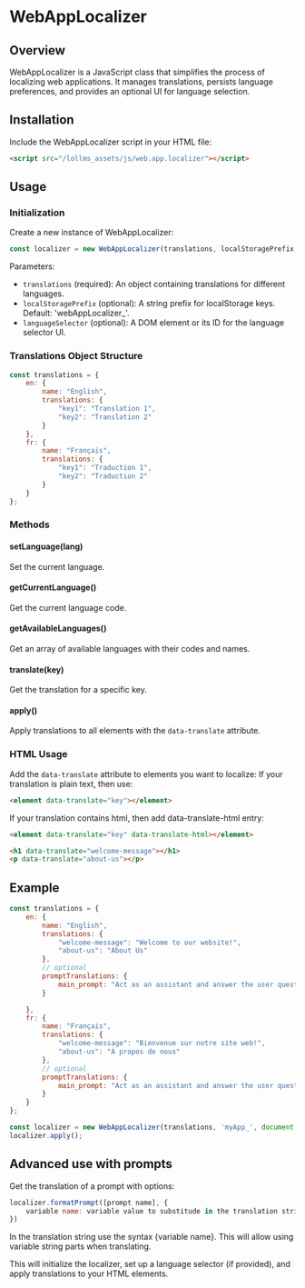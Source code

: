 # WebAppLocalizer

## Overview
WebAppLocalizer is a JavaScript class that simplifies the process of localizing web applications. It manages translations, persists language preferences, and provides an optional UI for language selection.

## Installation
Include the WebAppLocalizer script in your HTML file:

```html
<script src="/lollms_assets/js/web.app.localizer"></script>
```

## Usage

### Initialization
Create a new instance of WebAppLocalizer:

```javascript
const localizer = new WebAppLocalizer(translations, localStoragePrefix, languageSelector);
```

Parameters:
- `translations` (required): An object containing translations for different languages.
- `localStoragePrefix` (optional): A string prefix for localStorage keys. Default: 'webAppLocalizer_'.
- `languageSelector` (optional): A DOM element or its ID for the language selector UI.

### Translations Object Structure
```javascript
const translations = {
    en: {
        name: "English",
        translations: {
            "key1": "Translation 1",
            "key2": "Translation 2"
        }
    },
    fr: {
        name: "Français",
        translations: {
            "key1": "Traduction 1",
            "key2": "Traduction 2"
        }
    }
};
```

### Methods

#### setLanguage(lang)
Set the current language.

#### getCurrentLanguage()
Get the current language code.

#### getAvailableLanguages()
Get an array of available languages with their codes and names.

#### translate(key)
Get the translation for a specific key.

#### apply()
Apply translations to all elements with the `data-translate` attribute.

### HTML Usage
Add the `data-translate` attribute to elements you want to localize:
If your translation is plain text, then use:
```html
<element data-translate="key"></element>
```
If your translation contains html, then add data-translate-html entry:
```html
<element data-translate="key" data-translate-html></element>
```


```html
<h1 data-translate="welcome-message"></h1>
<p data-translate="about-us"></p>
```

## Example

```javascript
const translations = {
    en: {
        name: "English",
        translations: {
            "welcome-message": "Welcome to our website!",
            "about-us": "About Us"
        },
        // optional
        promptTranslations: {
            main_prompt: "Act as an assistant and answer the user question.\nquestion:{question}"
        }

    },
    fr: {
        name: "Français",
        translations: {
            "welcome-message": "Bienvenue sur notre site web!",
            "about-us": "À propos de nous"
        },
        // optional
        promptTranslations: {
            main_prompt: "Act as an assistant and answer the user question.\nquestion:{question}"
        }
    }
};

const localizer = new WebAppLocalizer(translations, 'myApp_', document.getElementById('language-selector'));
localizer.apply();
```

## Advanced use with prompts
Get the translation of a prompt with options:
```javascript
localizer.formatPrompt([prompt name], {
    variable name: variable value to substitude in the translation string
})
```
In the translation string use the syntax {variable name}. This will allow using variable string parts when translating.


This will initialize the localizer, set up a language selector (if provided), and apply translations to your HTML elements.
